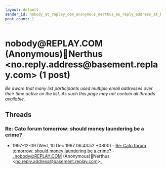 ```yaml
---
layout: default
sender_id: nobody_at_replay_com_anonymous_nerthus_no_reply_address_at_basement_replay_com_
post_count: 1
---
```


# nobody<span>@</span>REPLAY.COM (Anonymous)Nerthus <no.reply.address<span>@</span>basement.replay.com> (1 post)

_Be aware that many list participants used multiple email addresses over their time active on the list. As such this page may not contain all threads available._

## Threads

### Re: Cato forum tomorrow: should money laundering be a crime?
+ 1997-12-09 (Wed, 10 Dec 1997 06:43:52 +0800) - [Re: Cato forum tomorrow: should money laundering be a crime?](/archive/1997/12/b5fe2c77cd2a61b4bc48f33d6a43cb38ee10ea6f253975adc6cf30e4b04b06f4) - _nobody@REPLAY.COM (Anonymous)Nerthus \<no.reply.address@basement.replay.com\>_

